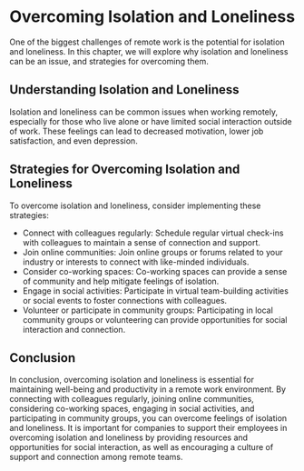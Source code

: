# Overcoming Isolation and Loneliness

One of the biggest challenges of remote work is the potential for isolation and loneliness. In this chapter, we will explore why isolation and loneliness can be an issue, and strategies for overcoming them.

Understanding Isolation and Loneliness
--------------------------------------

Isolation and loneliness can be common issues when working remotely, especially for those who live alone or have limited social interaction outside of work. These feelings can lead to decreased motivation, lower job satisfaction, and even depression.

Strategies for Overcoming Isolation and Loneliness
--------------------------------------------------

To overcome isolation and loneliness, consider implementing these strategies:

* Connect with colleagues regularly: Schedule regular virtual check-ins with colleagues to maintain a sense of connection and support.
* Join online communities: Join online groups or forums related to your industry or interests to connect with like-minded individuals.
* Consider co-working spaces: Co-working spaces can provide a sense of community and help mitigate feelings of isolation.
* Engage in social activities: Participate in virtual team-building activities or social events to foster connections with colleagues.
* Volunteer or participate in community groups: Participating in local community groups or volunteering can provide opportunities for social interaction and connection.

Conclusion
----------

In conclusion, overcoming isolation and loneliness is essential for maintaining well-being and productivity in a remote work environment. By connecting with colleagues regularly, joining online communities, considering co-working spaces, engaging in social activities, and participating in community groups, you can overcome feelings of isolation and loneliness. It is important for companies to support their employees in overcoming isolation and loneliness by providing resources and opportunities for social interaction, as well as encouraging a culture of support and connection among remote teams.
